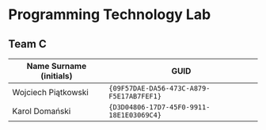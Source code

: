 # Programming Technology Lab

## Team C

| Name Surname (initials) | GUID                                     |
| ----------------------- | ---------------------------------------- |
| Wojciech Piątkowski     | `{09F57DAE-DA56-473C-A879-F5E17AB7FEF1}` |
| Karol Domański          | `{D3D04806-17D7-45F0-9911-18E1E03069C4}` |
